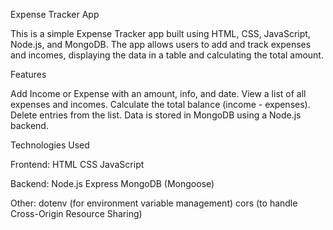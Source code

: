 Expense Tracker App


This is a simple Expense Tracker app built using HTML, CSS, JavaScript, Node.js, and MongoDB. The app allows users to add and track expenses and incomes, displaying the data in a table and calculating the total amount.

Features


Add Income or Expense with an amount, info, and date.
View a list of all expenses and incomes.
Calculate the total balance (income - expenses).
Delete entries from the list.
Data is stored in MongoDB using a Node.js backend.


Technologies Used



Frontend:
HTML
CSS
JavaScript


Backend:
Node.js
Express
MongoDB (Mongoose)


Other:
dotenv (for environment variable management)
cors (to handle Cross-Origin Resource Sharing)
